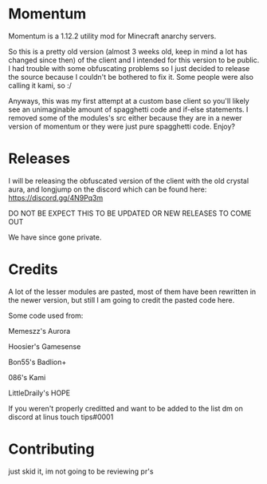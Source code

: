 # Momentum
Momentum is a 1.12.2 utility mod for Minecraft anarchy servers.

So this is a pretty old version (almost 3 weeks old, keep in mind a lot has changed since then) of the client and I intended for this version to be public. I had trouble with some obfuscating problems so I just decided to release the source because I couldn't be bothered to fix it. Some people were also calling it kami, so :/

Anyways, this was my first attempt at a custom base client so you'll likely see an unimaginable amount of spagghetti code and if-else statements. I removed some of the modules's src either because they are in a newer version of momentum or they were just pure spagghetti code. Enjoy?

# Releases
I will be releasing the obfuscated version of the client with the old crystal aura, and longjump on the discord which can be found here: https://discord.gg/4N9Pq3m

DO NOT BE EXPECT THIS TO BE UPDATED OR NEW RELEASES TO COME OUT

We have since gone private.

# Credits
A lot of the lesser modules are pasted, most of them have been rewritten in the newer version, but still I am going to credit the pasted code here.

Some code used from:

Memeszz's Aurora

Hoosier's Gamesense

Bon55's Badlion+

086's Kami

LittleDraily's HOPE

If you weren't properly creditted and want to be added to the list dm on discord at linus touch tips#0001

# Contributing
just skid it, im not going to be reviewing pr's
